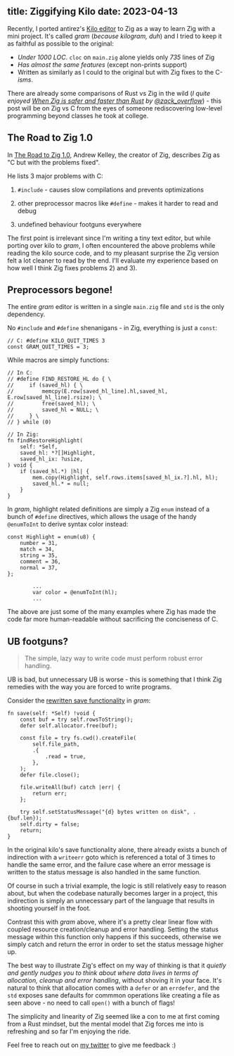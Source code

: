 title: Ziggifying Kilo
date: 2023-04-13
---

Recently, I ported antirez's [Kilo editor](https://github.com/antirez/kilo) to Zig as a way
to learn Zig with a mini project. It's called *gram* (*because kilogram, duh*) and I tried to keep
it as faithful as possible to the original:

- *Under 1000 LOC*. `cloc` on `main.zig` alone yields only *735* lines of Zig
- *Has almost the same features* (except non-prints support)
- Written as similarly as I could to the original but with Zig fixes to the C-*isms*.

There are already some comparisons of Rust vs Zig in the wild (*I quite enjoyed 
[When Zig is safer and faster than Rust](https://zackoverflow.dev/writing/unsafe-rust-vs-zig) 
by [@zack_overflow](https://twitter.com/zack_overflow)*) - this post will be on Zig vs C from the eyes
of someone rediscovering low-level programming beyond classes he took at college.

## The Road to Zig 1.0

In [The Road to Zig 1.0](https://www.youtube.com/watch?v=Gv2I7qTux7g), Andrew Kelley, the creator of Zig,
describes Zig as "C but with the problems fixed".

He lists 3 major problems with C:

1) `#include` - causes slow compilations and prevents optimizations

2) other preprocessor macros like `#define` - makes it harder to read and debug

3) undefined behaviour footguns everywhere

The first point is irrelevant since I'm writing a tiny text editor, but while porting over kilo to *gram*,
I often encountered the above problems while reading the kilo source code, and to my pleasant surprise
the Zig version felt a lot cleaner to read by the end. I'll evaluate my experience based on how well I think
Zig fixes problems 2) and 3). 

## Preprocessors begone!

The entire *gram* editor is written in a single `main.zig` file and `std` is the only dependency. 

No `#include` and `#define` shenanigans - in Zig, everything is just a `const`:

```zig
// C: #define KILO_QUIT_TIMES 3
const GRAM_QUIT_TIMES = 3;
```

While macros are simply functions: 

```zig
// In C:
// #define FIND_RESTORE_HL do { \
//     if (saved_hl) { \
//         memcpy(E.row[saved_hl_line].hl,saved_hl, E.row[saved_hl_line].rsize); \
//         free(saved_hl); \
//         saved_hl = NULL; \
//     } \
// } while (0)

// In Zig:
fn findRestoreHighlight(
    self: *Self,
    saved_hl: *?[]Highlight,
    saved_hl_ix: ?usize,
) void {
    if (saved_hl.*) |hl| {
        mem.copy(Highlight, self.rows.items[saved_hl_ix.?].hl, hl);
        saved_hl.* = null;
    }
}
```

In *gram*, highlight related definitions are simply a Zig `enum` instead of a bunch of
`#define` directives, which allows the usage of the handy `@enumToInt` to derive syntax color instead:

```zig
const Highlight = enum(u8) {
    number = 31,
    match = 34,
    string = 35,
    comment = 36,
    normal = 37,
};

        ...
        var color = @enumToInt(hl);
        ...
```

The above are just some of the many examples where Zig has made the code far more human-readable without
sacrificing the conciseness of C.

## UB footguns?

> The simple, lazy way to write code must perform robust error handling.

UB is bad, but unnecessary UB is worse - this is something that I think Zig remedies with the way you are forced
to write programs.

Consider the [rewritten save functionality](https://github.com/bingcicle/gram/blob/0b79b81b539bcf349012f2ea1ff862854b707dd7/src/main.zig#L543) in *gram*:

```zig
fn save(self: *Self) !void {
    const buf = try self.rowsToString();
    defer self.allocator.free(buf);

    const file = try fs.cwd().createFile(
        self.file_path,
        .{
            .read = true,
        },
    );
    defer file.close();

    file.writeAll(buf) catch |err| {
        return err;
    };

    try self.setStatusMessage("{d} bytes written on disk", .{buf.len});
    self.dirty = false;
    return;
}
```

In the original kilo's save functionality alone, there already exists a bunch of indirection with
 a `writeerr` goto which is referenced a total of 3 times to handle the same error,
and the failure case where an error message is written to the status message is also handled
in the same function.

Of course in such a trivial example, the logic is still relatively easy to reason about, but when
the codebase naturally becomes larger in a project, this indirection is simply an unnecessary part
of the language that results in shooting yourself in the foot. 

Contrast this with *gram* above, where it's a pretty clear linear flow with coupled resource creation/cleanup
and error handling. Setting the status message within this function only happens if this
succeeds, otherwise we simply catch and return the error in order to set the status message higher
up.

The best way to illustrate Zig's effect on my way of thinking is that it 
*quietly and gently nudges you to think about where data lives in terms of allocation, cleanup
and error handling*, without shoving it in your face. It's natural to think that allocation comes with a `defer`
or an `errdefer`, and the `std` exposes sane defaults for commmon operations like creating a file as seen above -
no need to call `open()` with a bunch of flags!

The simplicity and linearity of Zig seemed like a con to me at first coming from a Rust mindset,
but the mental model that Zig forces me into is refreshing and so far I'm enjoying the ride.

Feel free to reach out on [my twitter](https://twitter.com/bingcicle) to give me feedback :)
